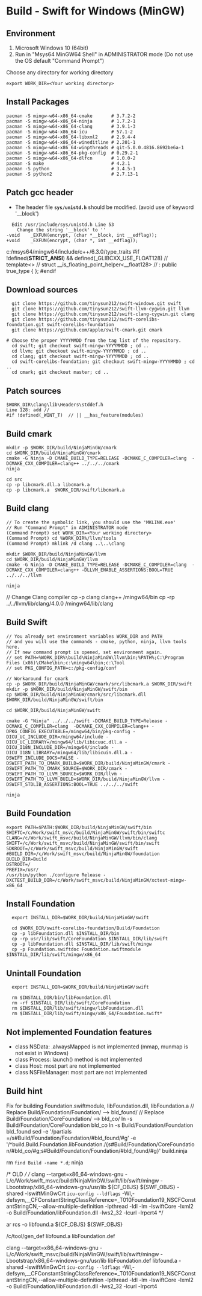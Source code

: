 # Build - Swift for Windows (MinGW)

Environment
----------------

1. Microsoft Windows 10 (64bit)
2. Run in "Msys64 MinGW64 Shell" in ADMINISTRATOR mode
   (Do not use the OS default "Command Prompt")

Choose any directory for working directory
```
export WORK_DIR=<Your working directory>
```

Install Packages
----------------------
```
pacman -S mingw-w64-x86_64-cmake       # 3.7.2-2
pacman -S mingw-w64-x86_64-ninja       # 1.7.2-1
pacman -S mingw-w64-x86_64-clang       # 3.9.1-3
pacman -S mingw-w64-x86_64-icu         # 57.1-2
pacman -S mingw-w64-x86_64-libxml2     # 2.9.4-4
pacman -S mingw-w64-x86_64-wineditline # 2.201-1
pacman -S mingw-w64-x86_64-winpthreads # git-5.0.0.4816.8692be6a-1
pacman -S mingw-w64-x86_64-pkg-config  # 0.29.2-1
pacman -S mingw-w64-x86_64-dlfcn       # 1.0.0-2
pacman -S make                         # 4.2.1
pacman -S python                       # 3.4.5-1
pacman -S python2                      # 2.7.13-1
```

Patch gcc header
----------------
  
 - The header file **`sys/unistd.h`** should be modified. (avoid use of keyword '__block')
```
  Edit /usr/include/sys/unistd.h Line 53
    Change the string '__block' to ''
-void    _EXFUN(encrypt, (char *__block, int __edflag)); 
+void    _EXFUN(encrypt, (char *, int __edflag));
```
c:/msys64/mingw64/include/c++/6.3.0/type_traits
#if !defined(__STRICT_ANSI__) && defined(_GLIBCXX_USE_FLOAT128)
//  template<>
//    struct __is_floating_point_helper<__float128>
//    : public true_type { };
#endif

Download sources
----------------
```
  git clone https://github.com/tinysun212/swift-windows.git swift
  git clone https://github.com/tinysun212/swift-llvm-cygwin.git llvm
  git clone https://github.com/tinysun212/swift-clang-cygwin.git clang
  git clone https://github.com/tinysun212/swift-corelibs-foundation.git swift-corelibs-foundation
  git clone https://github.com/apple/swift-cmark.git cmark

# Choose the proper YYYYMMDD from the tag list of the repository. 
  cd swift; git checkout swift-mingw-YYYYMMDD ; cd ..
  cd llvm; git checkout swift-mingw-YYYYMMDD ; cd ..
  cd clang; git checkout swift-mingw-YYYYMMDD ; cd ..
  cd swift-corelibs-foundation; git checkout swift-mingw-YYYYMMDD ; cd ..
  cd cmark; git checkout master; cd ..
```

Patch sources
-------------
```
$WORK_DIR\clang\lib\Headers\stddef.h
Line 128: add //
#if !defined(_WINT_T)  // || __has_feature(modules)
```

Build cmark
-----------
```
mkdir -p $WORK_DIR/build/NinjaMinGW/cmark
cd $WORK_DIR/build/NinjaMinGW/cmark
cmake -G Ninja -D CMAKE_BUILD_TYPE=RELEASE -DCMAKE_C_COMPILER=clang  -DCMAKE_CXX_COMPILER=clang++ ../../../cmark
ninja

cd src
cp -p libcmark.dll.a libcmark.a
cp -p libcmark.a  $WORK_DIR/swift/libcmark.a
```

Build clang
-----------
```
// To create the symbolic link, you should use the 'MKLINK.exe'
// Run "Command Prompt" in ADMINISTRATOR mode
(Command Prompt) set WORK_DIR=<Your working directory>
(Command Prompt) cd %WORK_DIR%/llvm/tools
(Command Prompt) mklink /d clang ..\..\clang

mkdir $WORK_DIR/build/NinjaMinGW/llvm
cd $WORK_DIR/build/NinjaMinGW/llvm
cmake -G Ninja -D CMAKE_BUILD_TYPE=RELEASE -DCMAKE_C_COMPILER=clang  -DCMAKE_CXX_COMPILER=clang++ -DLLVM_ENABLE_ASSERTIONS:BOOL=TRUE ../../../llvm

ninja
```

// Change Clang compiler
cp -p clang clang++ /mingw64/bin
cp -rp ../../llvm/lib/clang/4.0.0 /mingw64/lib/clang



Build Swift
-----------
```
// You already set environment variables WORK_DIR and PATH
// and you will use the commands - cmake, python, ninja, llvm tools here.
// If new command prompt is opened, set environment again.
// set PATH=%WORK_DIR%\build\NinjaMinGW\llvm\bin;%PATH%;C:\Program Files (x86)\CMake\bin;c:\mingw64\bin;c:\Tool
// set PKG_CONFIG_PATH=c:/pkg-config/conf

// Workaround for cmark
cp -p $WORK_DIR/build/NinjaMinGW/cmark/src/libcmark.a $WORK_DIR/swift
mkdir -p $WORK_DIR/build/NinjaMinGW/swift/bin		
cp $WORK_DIR/build/NinjaMinGW/cmark/src/libcmark.dll $WORK_DIR/build/NinjaMinGW/swift/bin		

cd $WORK_DIR/build/NinjaMinGW/swift

cmake -G "Ninja" ../../../swift -DCMAKE_BUILD_TYPE=Release -DCMAKE_C_COMPILER=clang  -DCMAKE_CXX_COMPILER=clang++ -DPKG_CONFIG_EXECUTABLE=/mingw64/bin/pkg-config -DICU_UC_INCLUDE_DIR=/mingw64/include -DICU_UC_LIBRARY=/mingw64/lib/libicuuc.dll.a -DICU_I18N_INCLUDE_DIR=/mingw64/include -DICU_I18N_LIBRARY=/mingw64/lib/libicuin.dll.a -DSWIFT_INCLUDE_DOCS=FALSE -DSWIFT_PATH_TO_CMARK_BUILD=$WORK_DIR/build/NinjaMinGW/cmark -DSWIFT_PATH_TO_CMARK_SOURCE=$WORK_DIR/cmark -DSWIFT_PATH_TO_LLVM_SOURCE=$WORK_DIR/llvm -DSWIFT_PATH_TO_LLVM_BUILD=$WORK_DIR/build/NinjaMinGW/llvm -DSWIFT_STDLIB_ASSERTIONS:BOOL=TRUE ../../../swift

ninja
```

Build Foundation
----------------
```
export PATH=$PATH:$WORK_DIR/build/NinjaMinGW/swift/bin
SWIFTC=/c/Work/swift_msvc/build/NinjaMinGW/swift/bin/swiftc 
CLANG=/c/Work/swift_msvc/build/NinjaMinGW/llvm/bin/clang 
SWIFT=/c/Work/swift_msvc/build/NinjaMinGW/swift/bin/swift 
SDKROOT=/c/Work/swift_msvc/build/NinjaMinGW/swift 
#BUILD_DIR=/c/Work/swift_msvc/build/NinjaMinGW/foundation
BUILD_DIR=Build
DSTROOT=/
PREFIX=/usr/ 
/usr/bin/python ./configure Release -DXCTEST_BUILD_DIR=/c/Work/swift_msvc/build/NinjaMinGW/xctest-mingw-x86_64
```

Install Foundation
------------------
```
  export INSTALL_DIR=$WORK_DIR/build/NinjaMinGW/swift

  cd $WORK_DIR/swift-corelibs-foundation/Build/Foundation
  cp -p libFoundation.dll $INSTALL_DIR/bin
  cp -rp usr/lib/swift/CoreFoundation $INSTALL_DIR/lib/swift
  cp -p libFoundation.dll $INSTALL_DIR/lib/swift/mingw
  cp -p Foundation.swiftdoc Foundation.swiftmodule $INSTALL_DIR/lib/swift/mingw/x86_64
```

Unintall Foundation
-------------------
```
  export INSTALL_DIR=$WORK_DIR/build/NinjaMinGW/swift

  rm $INSTALL_DIR/bin/libFoundation.dll
  rm -rf $INSTALL_DIR/lib/swift/CoreFoundation
  rm $INSTALL_DIR/lib/swift/mingw/libFoundation.dll
  rm $INSTALL_DIR/lib/swift/mingw/x86_64/Foundation.swift*
```


Not implemented Foundation features
-----------------------------------
- class NSData: .alwaysMapped is not implemented (mmap, munmap is not exist in Windows)
- class Process: launch() method is not implemented
- class Host: most part are not implemented
- class NSFileManager: most part are not implemented

Build hint
----------
Fix for building Foundation.swiftmodule, libFoundation.dll, libFoundation.a
  // Replace Build/Foundation/Foundation/ --> bld_found/
  // Replace Build/Foundation/CoreFoundation/ --> bld_co/
  ln -s Build/Foundation/CoreFoundation bld_co
  ln -s Build/Foundation/Foundation bld_found
  sed -e '/partials =/s#Build/Foundation/Foundation/#bld_found/#g' -e '/^build.Build.Foundation.libFoundation./{s#Build/Foundation/CoreFoundation/#bld_co/#g;s#Build/Foundation/Foundation/#bld_found/#g}' build.ninja

rm `find Build -name *.d`; ninja 
  
/* OLD */
/*
clang --target=x86_64-windows-gnu  -L/c/Work/swift_msvc/build/NinjaMinGW/swift/lib/swift/mingw  -Lbootstrap/x86_64-windows-gnu/usr/lib  ${CF_OBJS} ${SWF_OBJS}  -shared  -lswiftMinGwCrt `icu-config --ldflags` -Wl,-defsym,__CFConstantStringClassReference=_T010Foundation19_NSCFConstantStringCN,--allow-multiple-definition -lpthread -ldl -lm -lswiftCore -lxml2 -o Build/Foundation/libFoundation.dll -lws2_32 -lcurl -lrpcrt4
*/

ar rcs -o libfound.a ${CF_OBJS} ${SWF_OBJS}

/c/tool/gen_def libfound.a libFoundation.def

clang --target=x86_64-windows-gnu  -L/c/Work/swift_msvc/build/NinjaMinGW/swift/lib/swift/mingw  -Lbootstrap/x86_64-windows-gnu/usr/lib  libFoundation.def libfound.a -shared  -lswiftMinGwCrt `icu-config --ldflags` -Wl,-defsym,__CFConstantStringClassReference=_T010Foundation19_NSCFConstantStringCN,--allow-multiple-definition -lpthread -ldl -lm -lswiftCore -lxml2 -o Build/Foundation/libFoundation.dll -lws2_32 -lcurl -lrpcrt4

